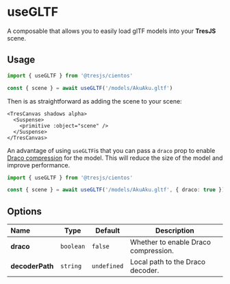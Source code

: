 # useGLTF

<DocsDemo>
  <GLTFModelDemo />
</DocsDemo>

A composable that allows you to easily load glTF models into your **TresJS** scene.

## Usage

```ts
import { useGLTF } from '@tresjs/cientos'

const { scene } = await useGLTF('/models/AkuAku.gltf')
```

Then is as straightforward as adding the scene to your scene:

```vue{3}
<TresCanvas shadows alpha>
  <Suspense>
    <primitive :object="scene" />
  </Suspense>
</TresCanvas>
```

An advantage of using `useGLTF`is that you can pass a `draco` prop to enable [Draco compression](https://threejs.org/docs/index.html?q=drac#examples/en/loaders/DRACOLoader) for the model. This will reduce the size of the model and improve performance.

```ts
import { useGLTF } from '@tresjs/cientos'

const { scene } = await useGLTF('/models/AkuAku.gltf', { draco: true })
```

## Options

| Name            | Type      | Default     | Description                          |
| :-------------- | --------- | ----------- | ------------------------------------ |
| **draco**       | `boolean` | `false`     | Whether to enable Draco compression. |
| **decoderPath** | `string`  | `undefined` | Local path to the Draco decoder.     |
